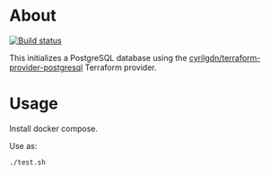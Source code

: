 # About

[![Build status](https://github.com/rgl/terraform-postgres/workflows/build/badge.svg)](https://github.com/rgl/terraform-postgres/actions?query=workflow%3Abuild)

This initializes a PostgreSQL database using the [cyrilgdn/terraform-provider-postgresql](https://github.com/cyrilgdn/terraform-provider-postgresql) Terraform provider.

# Usage

Install docker compose.

Use as:

```bash
./test.sh
```
